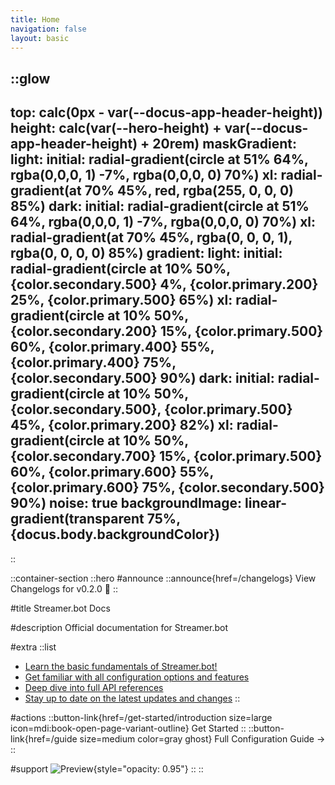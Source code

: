 ```yaml
---
title: Home
navigation: false
layout: basic
---
```


::glow
---
top: calc(0px - var(--docus-app-header-height))
height: calc(var(--hero-height) + var(--docus-app-header-height) + 20rem)
maskGradient:
  light:
    initial: radial-gradient(circle at 51% 64%, rgba(0,0,0, 1) -7%, rgba(0,0,0, 0) 70%)
    xl: radial-gradient(at 70% 45%, red, rgba(255, 0, 0, 0) 85%)
  dark:
    initial: radial-gradient(circle at 51% 64%, rgba(0,0,0, 1) -7%, rgba(0,0,0, 0) 70%)
    xl: radial-gradient(at 70% 45%, rgba(0, 0, 0, 1), rgba(0, 0, 0, 0) 85%)
gradient:
  light:
    initial: radial-gradient(circle at 10% 50%, {color.secondary.500} 4%, {color.primary.200} 25%, {color.primary.500} 65%)
    xl: radial-gradient(circle at 10% 50%, {color.secondary.200} 15%, {color.primary.500} 60%, {color.primary.400} 55%, {color.primary.400} 75%, {color.secondary.500} 90%)
  dark:
    initial: radial-gradient(circle at 10% 50%, {color.secondary.500}, {color.primary.500} 45%, {color.primary.200} 82%)
    xl: radial-gradient(circle at 10% 50%, {color.secondary.700} 15%, {color.primary.500} 60%, {color.primary.600} 55%, {color.primary.600} 75%, {color.secondary.500} 90%)
noise: true
backgroundImage: linear-gradient(transparent 75%, {docus.body.backgroundColor})
---
::

::container-section
  ::hero
  #announce
  ::announce{href=/changelogs}
    View Changelogs for v0.2.0 🎉
  ::

  #title
  Streamer.bot Docs

  #description
  Official documentation for Streamer.bot

  #extra
  ::list
  - [Learn the basic fundamentals of Streamer.bot!](/get-started)
  - [Get familiar with all configuration options and features](/guide)
  - [Deep dive into full API references](/api)
  - [Stay up to date on the latest updates and changes](/changelogs)
  ::

  #actions
  ::button-link{href=/get-started/introduction size=large icon=mdi:book-open-page-variant-outline}
    Get Started
  ::
  ::button-link{href=/guide size=medium color=gray ghost}
    Full Configuration Guide →
  ::

  #support
  ![Preview](https://streamer.bot/img/screenshots/streamerbot-slide-1.png){style="opacity: 0.95"}
  ::
::